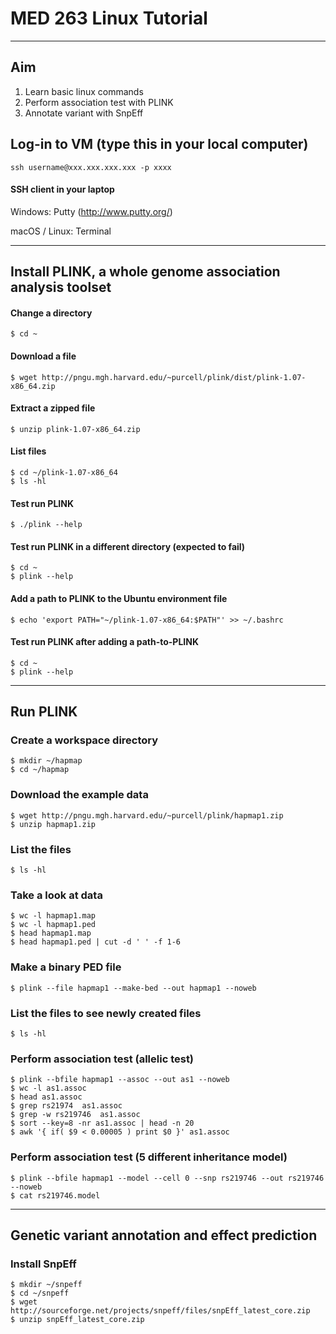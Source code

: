 
# MED 263 Linux Tutorial

---

## Aim 
1. Learn basic linux commands
2. Perform association test with PLINK
3. Annotate variant with SnpEff 


## Log-in to VM (type this in your local computer)
    ssh username@xxx.xxx.xxx.xxx -p xxxx 

<!---
#### vCloud Automation Center (vCAC)
https://idash-hpc-vcacv.ucsd.edu/shell-ui-app/org/idash
-->

#### SSH client in your laptop
Windows: Putty (http://www.putty.org/)

macOS / Linux: Terminal


---
## Install PLINK, a whole genome association analysis toolset
#### Change a directory
```Shell
$ cd ~ 
```
#### Download a file 
```Shell
$ wget http://pngu.mgh.harvard.edu/~purcell/plink/dist/plink-1.07-x86_64.zip
```

#### Extract a zipped file
```Shell
$ unzip plink-1.07-x86_64.zip
```

#### List files
```Shell
$ cd ~/plink-1.07-x86_64
$ ls -hl
```

#### Test run PLINK 
```Shell
$ ./plink --help 
```

#### Test run PLINK in a different directory (expected to fail)
```Shell
$ cd ~
$ plink --help 
```

#### Add a path to PLINK to the Ubuntu environment file
```Shell
$ echo 'export PATH="~/plink-1.07-x86_64:$PATH"' >> ~/.bashrc 
```

#### Test run PLINK after adding a path-to-PLINK
```Shell
$ cd ~
$ plink --help 
```





---

## Run PLINK

### Create a workspace directory
```Shell
$ mkdir ~/hapmap
$ cd ~/hapmap
```

### Download the example data
```Shell
$ wget http://pngu.mgh.harvard.edu/~purcell/plink/hapmap1.zip
$ unzip hapmap1.zip
```

### List the files
```Shell
$ ls -hl
```

### Take a look at data
```Shell
$ wc -l hapmap1.map
$ wc -l hapmap1.ped
$ head hapmap1.map
$ head hapmap1.ped | cut -d ' ' -f 1-6
```

### Make a binary PED file
```Shell
$ plink --file hapmap1 --make-bed --out hapmap1 --noweb
```

### List the files to see newly created files
```Shell
$ ls -hl
```

### Perform association test (allelic test)
```Shell
$ plink --bfile hapmap1 --assoc --out as1 --noweb
$ wc -l as1.assoc
$ head as1.assoc
$ grep rs21974  as1.assoc
$ grep -w rs219746  as1.assoc
$ sort --key=8 -nr as1.assoc | head -n 20
$ awk '{ if( $9 < 0.00005 ) print $0 }' as1.assoc 
```
### Perform association test (5 different inheritance model)
```Shell
$ plink --bfile hapmap1 --model --cell 0 --snp rs219746 --out rs219746 --noweb 
$ cat rs219746.model
```


---
## Genetic variant annotation and effect prediction 

### Install SnpEff
```ShellSession
$ mkdir ~/snpeff
$ cd ~/snpeff
$ wget http://sourceforge.net/projects/snpeff/files/snpEff_latest_core.zip
$ unzip snpEff_latest_core.zip
```

